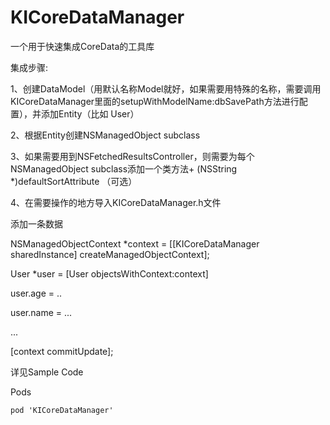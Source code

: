KICoreDataManager
=================

一个用于快速集成CoreData的工具库


集成步骤:


1、创建DataModel（用默认名称Model就好，如果需要用特殊的名称，需要调用KICoreDataManager里面的setupWithModelName:dbSavePath方法进行配置），并添加Entity（比如 User）

2、根据Entity创建NSManagedObject subclass

3、如果需要用到NSFetchedResultsController，则需要为每个NSManagedObject subclass添加一个类方法+ (NSString *)defaultSortAttribute （可选）

4、在需要操作的地方导入KICoreDataManager.h文件


添加一条数据

NSManagedObjectContext *context = [[KICoreDataManager sharedInstance] createManagedObjectContext];

User *user = [User objectsWithContext:context]

user.age = ..

user.name = ...

...

[context commitUpdate];


详见Sample Code

Pods
	
	pod 'KICoreDataManager'
